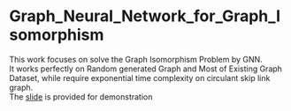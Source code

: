 # Graph_Neural_Network_for_Graph_Isomorphism

This work focuses on solve the Graph Isomorphism Problem by GNN.\
It works perfectly on Random generated Graph and Most of Existing Graph Dataset, while require exponential time complexity on circulant skip link graph.\
The [slide](https://docs.google.com/presentation/d/1yRLNsmPbwIisz0OyRATgDTUqpSNqVRVm/edit?usp=sharing&ouid=112772836463585660432&rtpof=true&sd=true) is provided for demonstration

